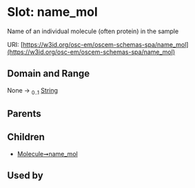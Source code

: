 
# Slot: name_mol

Name of an individual molecule (often protein) in the sample

URI: [https://w3id.org/osc-em/oscem-schemas-spa/name_mol](https://w3id.org/osc-em/oscem-schemas-spa/name_mol)


## Domain and Range

None &#8594;  <sub>0..1</sub> [String](types/String.md)

## Parents


## Children

 *  [Molecule➞name_mol](Molecule_name_mol.md)

## Used by

